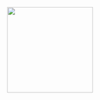 <a href="#">
  <img height=200 align="center" src="https://my-stats-43gk.vercel.app/api/top-langs/?username=jasurbekibnxusniddin&hide=html,scss,css&langs_count=8&layout=compact&theme=radical&card_width=150" />
</a>
